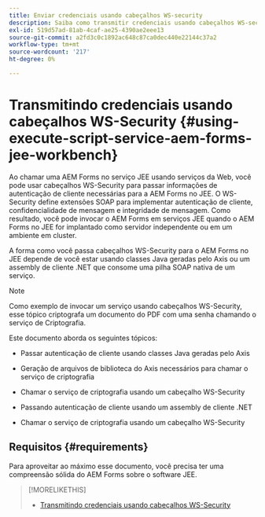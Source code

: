 ```yaml
---
title: Enviar credenciais usando cabeçalhos WS-security
description: Saiba como transmitir credenciais usando cabeçalhos WS-security
exl-id: 519d57ad-81ab-4caf-ae25-4390ae2eee13
source-git-commit: a2fd3c0c1892ac648c87ca0dec440e22144c37a2
workflow-type: tm+mt
source-wordcount: '217'
ht-degree: 0%

---
```


# Transmitindo credenciais usando cabeçalhos WS-Security {#using-execute-script-service-aem-forms-jee-workbench}

Ao chamar uma AEM Forms no serviço JEE usando serviços da Web, você pode usar cabeçalhos WS-Security para passar informações de autenticação de cliente necessárias para a AEM Forms no JEE. O WS-Security define extensões SOAP para implementar autenticação de cliente, confidencialidade de mensagem e integridade de mensagem. Como resultado, você pode invocar o AEM Forms em serviços JEE quando o AEM Forms no JEE for implantado como servidor independente ou em um ambiente em cluster.

A forma como você passa cabeçalhos WS-Security para o AEM Forms no JEE depende de você estar usando classes Java geradas pelo Axis ou um assembly de cliente .NET que consome uma pilha SOAP nativa de um serviço.

>[!NOTE]
>
>Como exemplo de invocar um serviço usando cabeçalhos WS-Security, esse tópico criptografa um documento do PDF com uma senha chamando o serviço de Criptografia.

Este documento aborda os seguintes tópicos:

* Passar autenticação de cliente usando classes Java geradas pelo Axis

* Geração de arquivos de biblioteca do Axis necessários para chamar o serviço de criptografia

* Chamar o serviço de criptografia usando um cabeçalho WS-Security

* Passando autenticação de cliente usando um assembly de cliente .NET

* Chamar o serviço de criptografia usando um cabeçalho WS-Security


## Requisitos {#requirements}

Para aproveitar ao máximo esse documento, você precisa ter uma compreensão sólida do AEM Forms sobre o software JEE.

>[!MORELIKETHIS]
>
>* [Transmitindo credenciais usando cabeçalhos WS-Security](assets/passing-credentials-using-ws-security-headers.pdf)

